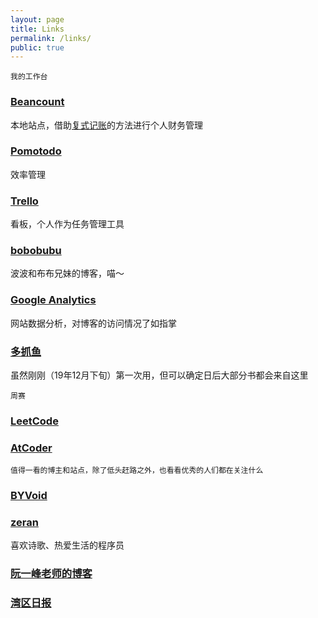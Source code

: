 ```yaml
---
layout: page
title: Links
permalink: /links/
public: true
---
```



    我的工作台
    
    
### [Beancount](http://localhost:5000)

本地站点，借助[复式记账](https://www.byvoid.com/zhs/blog/beancount-bookkeeping-1)的方法进行个人财务管理

### [Pomotodo](https://pomotodo.com/)

效率管理

### [Trello](https://trello.com/b/s55hgQGL/private)

看板，个人作为任务管理工具

### [bobobubu](https://bobobubu.netlify.com/)

波波和布布兄妹的博客，喵～

### [Google Analytics](https://analytics.google.com/)

网站数据分析，对博客的访问情况了如指掌

### [多抓鱼](https://www.duozhuayu.com/)

虽然刚刚（19年12月下旬）第一次用，但可以确定日后大部分书都会来自这里


    周赛
    
### [LeetCode](https://leetcode-cn.com/)

### [AtCoder](https://atcoder.jp/)


    值得一看的博主和站点，除了低头赶路之外，也看看优秀的人们都在关注什么



### [BYVoid](https://www.byvoid.com/)



### [zeran](https://www.zhihu.com/people/ze.ran/answers)

喜欢诗歌、热爱生活的程序员

### [阮一峰老师的博客](http://www.ruanyifeng.com/blog/)

### [湾区日报](https://wanqu.co)


